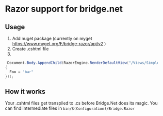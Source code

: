 # Razor support for bridge.net

## Usage

1) Add nuget package (currently on myget https://www.myget.org/F/bridge-razor/api/v2 )
2) Create .cshtml file
3) 
```csharp
 Document.Body.AppendChild(RazorEngine.RenderDefaultView("/Views/SimpleView.cshtml", new SimpleViewModel()
{
  Foo = "bar"
}));
```


## How it works

Your .cshtml files get transpiled to .cs before Bridge.Net does its magic. You can find intermediate files in `bin/$(Configuration)/Bridge.Razor`
